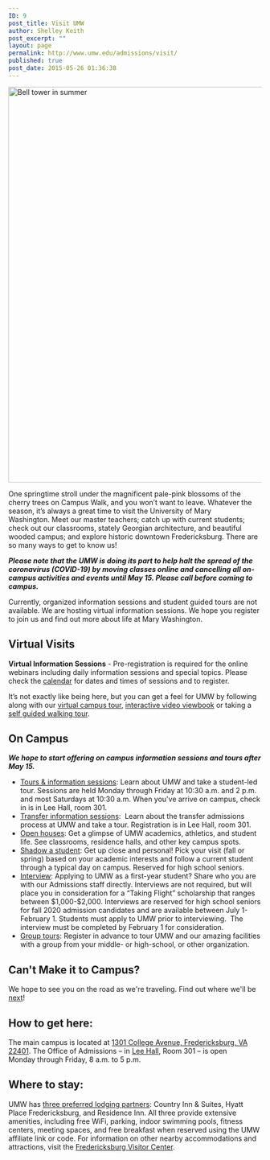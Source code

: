 ```yaml
---
ID: 9
post_title: Visit UMW
author: Shelley Keith
post_excerpt: ""
layout: page
permalink: http://www.umw.edu/admissions/visit/
published: true
post_date: 2015-05-26 01:36:38
---
```

<img class="aligncenter wp-image-48684 size-full" src="http://www.umw.edu/admissions/wp-content/uploads/sites/6/2019/07/Bell-Tower-June-2019.jpg" alt="Bell tower in summer" width="1180" height="787" />

One springtime stroll under the magnificent pale-pink blossoms of the cherry trees on Campus Walk, and you won’t want to leave. Whatever the season, it’s always a great time to visit the University of Mary Washington. Meet our master teachers; catch up with current students; check out our classrooms, stately Georgian architecture, and beautiful wooded campus; and explore historic downtown Fredericksburg. There are so many ways to get to know us!

<strong><em>Please note that the UMW is doing its part to help halt the spread of the coronavirus (COVID-19) by moving classes online and cancelling all on-campus activities and events until May 15. Please call before coming to campus. </em></strong>

Currently, organized information sessions and student guided tours are not available. We are hosting virtual information sessions. We hope you register to join us and find out more about life at Mary Washington.
<h2>Virtual Visits</h2>
<strong>Virtual Information Sessions</strong> - Pre-registration is required for the online webinars including daily information sessions and special topics. Please check the <a href="https://admissions.umw.edu/portal/webinars">calendar</a> for dates and times of sessions and to register.

It’s not exactly like being here, but you can get a feel for UMW by following along with our <a href="https://www.umw.edu/#/vte/?data-platform=v&amp;amp;data-inst=63572&amp;amp;data-image-width=100%&amp;amp;data-image-height=100%&amp;amp;">virtual campus tour</a>, <a href="https://umw.university-tour.com/homepage.php">interactive video viewbook</a> or taking a <a href="https://issuu.com/umwpublications/docs/self_guided_walking_tour_-_march_2020">self guided walking tour</a>.
<h2>On Campus</h2>
<strong><em>We hope to start offering on campus information sessions and tours after May 15.</em></strong>
<ul>
 	<li><a href="https://admissions.umw.edu/portal/event_landing">Tours &amp; information sessions</a>: Learn about UMW and take a student-led tour. Sessions are held Monday through Friday at 10:30 a.m. and 2 p.m. and most Saturdays at 10:30 a.m. When you've arrive on campus, check in is in Lee Hall, room 301.</li>
 	<li><a href="https://admissions.umw.edu/portal/transfer_events">Transfer information sessions</a>:  Learn about the transfer admissions process at UMW and take a tour. Registration is in Lee Hall, room 301.</li>
 	<li><a href="/admissions/visit/open-houses/">Open houses</a>: Get a glimpse of UMW academics, athletics, and student life. See classrooms, residence halls, and other key campus spots.</li>
 	<li><a href="/admissions/visit/shadow-a-student/">Shadow a student</a>: Get up close and personal! Pick your visit (fall or spring) based on your academic interests and follow a current student through a typical day on campus. Reserved for high school seniors.</li>
 	<li><a href="https://admissions.umw.edu/portal/admission_interviews">Interview</a>: Applying to UMW as a first-year student? Share who you are with our Admissions staff directly. Interviews are not required, but will place you in consideration for a “Taking Flight” scholarship that ranges between $1,000-$2,000. Interviews are reserved for high school seniors for fall 2020 admission candidates and are available between July 1-February 1. Students must apply to UMW prior to interviewing.  The interview must be completed by February 1 for consideration.</li>
 	<li><a href="/admissions/visit/group-tours/">Group tours</a>: Register in advance to tour UMW and our amazing facilities with a group from your middle- or high-school, or other organization.</li>
</ul>
<h2>Can't Make it to Campus?</h2>
We hope to see you on the road as we're traveling. Find out where we'll be <a href="https://admissions.umw.edu/portal/travel_calendar">next</a>!
<h2>How to get here:</h2>
The main campus is located at <a href="https://www.google.com/maps/place/University+of+Mary+Washington/@38.3005178,-77.4749152,15z/data=!3m1!4b1!4m2!3m1!1s0x89b6c1f6e987a255:0x1ef2db66d097c3c1">1301 College Avenue, Fredericksburg, VA 22401</a>. The Office of Admissions – in <a href="https://www.google.com/maps/place/Lee+Hall,+University+of+Mary+Washington,+1301+College+Ave,+Fredericksburg,+VA+22401/@38.3026184,-77.4742811,17z/data=!3m1!4b1!4m2!3m1!1s0x89b6c1f7148e6255:0xe0ae54bddccaa014">Lee Hall</a>, Room 301 – is open Monday through Friday, 8 a.m. to 5 p.m.
<h2>Where to stay:</h2>
UMW has <a href="https://adminfinance.umw.edu/business-services/preferred-lodging/">three preferred lodging partners</a>: Country Inn &amp; Suites, Hyatt Place Fredericksburg, and Residence Inn. All three provide extensive amenities, including free WiFi, parking, indoor swimming pools, fitness centers, meeting spaces, and free breakfast when reserved using the UMW affiliate link or code. For information on other nearby accommodations and attractions, visit the <a href="http://www.visitfred.com/things-to-do/museums-historical/fredericksburg-visitor-center">Fredericksburg Visitor Center</a>.